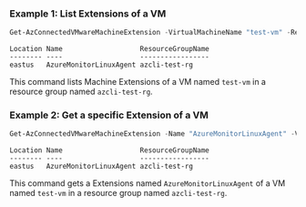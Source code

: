 ### Example 1: List Extensions of a VM
```powershell
Get-AzConnectedVMwareMachineExtension -VirtualMachineName "test-vm" -ResourceGroupName "azcli-test-rg" -SubscriptionId "204898ee-cd13-4332-b9d4-55ca5c25496d"
```

```output
Location Name                   ResourceGroupName
-------- ----                   -----------------
eastus   AzureMonitorLinuxAgent azcli-test-rg
```

This command lists Machine Extensions of a VM named `test-vm` in a resource group named `azcli-test-rg`.

### Example 2: Get a specific Extension of a VM
```powershell
Get-AzConnectedVMwareMachineExtension -Name "AzureMonitorLinuxAgent" -VirtualMachineName "test-vm" -ResourceGroupName "azcli-test-rg" -SubscriptionId "204898ee-cd13-4332-b9d4-55ca5c25496d"
```

```output
Location Name                   ResourceGroupName
-------- ----                   -----------------
eastus   AzureMonitorLinuxAgent azcli-test-rg
```

This command gets a Extensions named `AzureMonitorLinuxAgent` of a VM named `test-vm` in a resource group named `azcli-test-rg`.